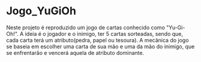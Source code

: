 # Jogo_YuGiOh
Neste projeto é reproduzido um jogo de cartas conhecido como "Yu-Gi-Oh!". A ideia é o jogador e o inimigo, ter 5 cartas sorteadas, sendo que, cada carta terá um atributo(pedra, papel ou tesoura). A mecânica do jogo se baseia em escolher uma carta de sua mão e uma da mão do inimigo, que se enfrentarão e vencerá aquela de atributo dominante.
